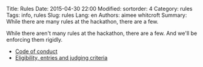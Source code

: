 Title: Rules
Date: 2015-04-30 22:00
Modified:
sortorder: 4
Category: rules
Tags: info, rules
Slug: rules
Lang: en
Authors: aimee whitcroft
Summary: While there are many rules at the hackathon, there are a few.

While there aren't many rules at the hackathon, there are a few. And we'll be enforcing them rigidly.

* [Code of conduct]({filename}/pages/codeofconduct.md)
* [Eligibility, entries and judging criteria](http://www.govhack.org/competition-rules-code-of-conduct/#entries)

